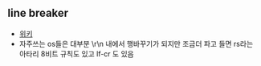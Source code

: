 ## line breaker
  - [위키](https://en.wikipedia.org/wiki/Newline)
  - 자주쓰는 os들은 대부분 \r\n 내에서 행바꾸기가 되지만 조금더 파고 들면 rs라는 아타리 8비트 규칙도 있고 lf-cr 도 있음
